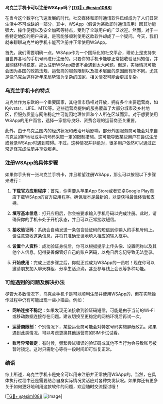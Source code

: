**乌克兰手机卡可以注册WSApp吗？[[TG💪+ @esim1088](https://t.me/s/esim1088)]**

在当今这个数字化飞速发展的时代，社交媒体和即时通讯软件已经成为了人们日常生活中不可或缺的一部分。其中，WSApp（假设为某款即时通讯应用）因其功能强大、操作便捷以及安全加密等特点，受到了全球用户的广泛欢迎。然而，对于一些特定地区的用户来说，是否能够顺利使用这款软件却成了一个疑问。今天，我们就来聊聊乌克兰的手机卡能否注册并正常使用WSApp。

首先，我们需要明确一点，WSApp作为一个国际化的社交平台，理论上是支持来自世界各地的手机号码进行注册的。只要你的手机卡能够正常接收验证码短信，并且网络环境稳定，那么注册WSApp应该不会遇到太大问题。但是，实际情况可能会因为各国的政策法规、运营商的服务限制以及技术层面的原因而有所不同。尤其是像乌克兰这样近年来局势较为复杂的国家，相关情况可能会更加复杂。

### 乌克兰手机卡的特点

乌克兰作为东欧的一个重要国家，其电信市场相对开放，拥有多个主要运营商，如Kyivstar、LIFE、MTC等。这些运营商提供的服务覆盖了大部分城市及乡村地区，但服务质量与网络稳定性可能因地理位置和个人所在区域而异。对于想要使用WSApp的用户而言，选择一家信号良好、资费合理的运营商至关重要。

此外，由于乌克兰国内的经济状况和政治环境影响，部分外国服务商可能会对来自乌克兰的IP地址或手机号码采取一定的限制措施。这可能导致某些用户在尝试注册或登录WSApp时遇到障碍。不过，这种情况并非绝对，很多用户依然可以通过正常途径完成注册并享受服务。

### 注册WSApp的具体步骤

如果你手头有一张乌克兰手机卡，并且希望注册WSApp，那么可以按照以下步骤来进行：

1. **下载官方应用程序**：首先，你需要从苹果App Store或者安卓Google Play商店下载WSApp的官方应用程序。确保版本是最新的，以便获得最佳体验和支持。

2. **填写基本信息**：打开应用后，你会被要求输入手机号码以完成注册。此时，请确保你的手机卡处于开机状态，并且可以正常接收短信。

3. **接收验证码**：系统会自动发送一条包含验证码的短信到你输入的手机号码上。请注意查收这条信息，并将其准确无误地填入相应的输入框中。

4. **设置个人资料**：成功验证身份后，你可以根据提示上传头像、设置昵称以及其他个人信息。记得妥善保管好自己的账户密码，以免日后忘记导致无法登录。

5. **开始使用**：完成上述步骤之后，你就正式成为WSApp的一员啦！现在你可以邀请朋友加入聊天群组、分享生活点滴，甚至参与线上会议等多种功能。

### 可能遇到的问题及解决办法

尽管大多数情况下，乌克兰手机卡是可以顺利注册并使用WSApp的，但在实际操作过程中仍有可能出现一些小插曲。例如：

- **网络连接不稳定**：如果发现无法接收到验证码短信，可能是由于当前的Wi-Fi或移动数据连接存在问题。建议切换至更稳定的网络环境后再试一次。
  
- **运营商限制**：个别情况下，某些运营商可能会对特定号码实施屏蔽政策。如果遇到此类情况，可以考虑更换其他运营商的SIM卡试试看。

- **账号异常锁定**：有时候，频繁尝试错误的验证码或其他不当行为会导致账号被暂时锁定。这时只需耐心等待一段时间即可恢复正常。

### 结语

综上所述，乌克兰手机卡是完全可以用来注册并正常使用WSApp的。当然，在具体执行过程中还是需要结合自身实际情况灵活应对各种突发状况。如果你还有更多关于如何更好地利用这款软件的问题，欢迎随时交流探讨哦！

[[TG💪+ @esim1088](https://t.me/s/esim1088) ![Image](https://i.postimg.cc/4NQfJmqS/Snipaste-2025-05-13-00-14-12.png)]